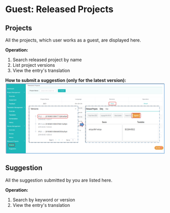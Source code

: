 # Guest: Released Projects

## Projects

All the projects, which user works as a guest, are displayed here. 

**Operation:**
1. Search released project by name
2. List project versions
3. View the entry's translation


**How to submit a suggestion (only for the latest version):**
![](/assets/suggestion.png)

## Suggestion

All the suggestion submitted by you are listed here.

**Operation:**
1. Search by keyword or version
2. View the entry's translation











